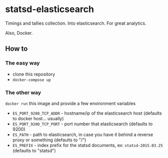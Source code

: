 # statsd-elasticsearch #

Timings and tallies collection. Into elasticsearch. For great analytics.

Also, Docker.

## How to

### The easy way

* clone this repository
* `docker-compose up`

### The other way

`docker run` this image and provide a few environment variables

* `ES_PORT_9200_TCP_ADDR` - hostname/ip of the elasticsearch host (defaults to docker host... usually)
* `ES_PORT_9200_TCP_PORT` - port number that elasticsearch (defaults to 9200)
* `ES_PATH` - path to elasticsearch, in case you have it behind a reverse proxy or something (defaults to "/")
* `ES_PREFIX` - index prefix for the statsd documents, ex: `statsd-2015.03.25` (defaults to "statsd")
